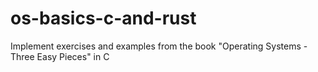 # os-basics-c-and-rust
Implement exercises and examples from the book "Operating Systems - Three Easy Pieces" in C
